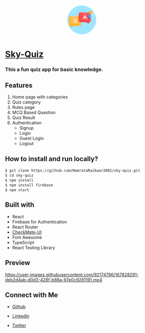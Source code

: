 <h1 align='center'>
  <a href="http://sky-quiz.vercel.app/">
  <img src='https://raw.githubusercontent.com/NamrataRaikwar2002/sky-quiz/dev/public/fevicon.ico' alt='logo' width='100px'/>
  </a>
  
  
  # [Sky-Quiz](http://sky-quiz.vercel.app/)
  ### This a fun quiz app for basic knowledge.
  </h1>
  
  
  ## Features
  1. Home page with categories
  2. Quiz category
  3. Rules page
  4. MCQ Based Question
  5. Quiz Result
  6. Authentication
        - Signup
        - Login
        - Guest Login
        - Logout
  
  
   ## How to install and run locally?
  ```
  $ git clone https://github.com/NamrataRaikwar2002/sky-quiz.git
  $ cd sky-quiz
  $ npm install
  $ npm install firebase
  $ npm start
  ```
  
  ## Built with
  - React
  - Firebase for Authentication
  - React Router
  - [CheckMate-UI](https://objective-lewin-a1ee76.netlify.app/)
  - Font Awesome
  - TypeScript
  - React Testing Library

## Preview

https://user-images.githubusercontent.com/92174796/167828291-deb2d4ab-d0d3-428f-b88a-97e0c9281191.mp4




 ## Connect with Me
  * [Github](https://github.com/NamrataRaikwar2002)

  * [LinkedIn](https://www.linkedin.com/in/namrata-raikwar-727951224/)

  * [Twitter](https://twitter.com/RaikwarNamrata?t=plsVpPoUgAtlfzgO6Uvvsw&s=03)

  
  
